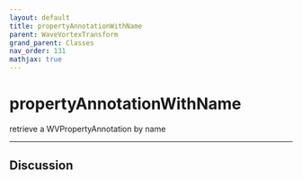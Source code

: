 ```yaml
---
layout: default
title: propertyAnnotationWithName
parent: WaveVortexTransform
grand_parent: Classes
nav_order: 131
mathjax: true
---
```


#  propertyAnnotationWithName

retrieve a WVPropertyAnnotation by name


---

## Discussion

  
